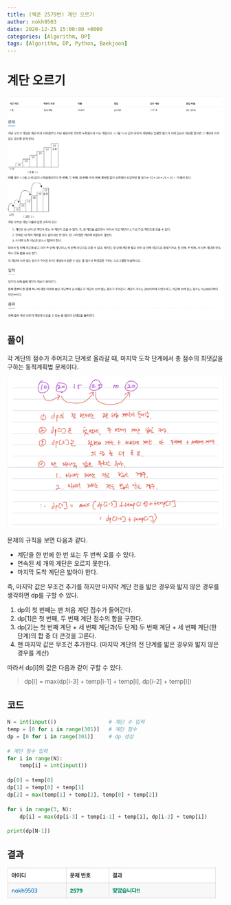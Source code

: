 ```yaml
---
title: (백준 2579번) 계단 오르기
author: nokh9503
date: 2020-12-25 15:00:00 +0000
categories: [Algorithm, DP]
tags: [Algorithm, DP, Python, Baekjoon]
---
```


# 계단 오르기

![backjoon_dp(2579)](/assets/img/algorithm/backjoon/dp/backjoon_dp(2579).png)

## 풀이

각 계단의 점수가 주어지고 단계로 올라갈 때, 마지막 도착 단계에서 총 점수의 최댓값을 구하는 동적계획법 문제이다.

 ![backjoon_dp(2579)_sol](/assets/img/algorithm/backjoon/dp/backjoon_dp(2579)_sol.png)

문제의 규칙을 보면 다음과 같다.

- 계단을 한 번에 한 번 또는 두 번씩 오를 수 있다.
- 연속된 세 개의 계단은 오르지 못한다.
- 마지막 도착 계단은 밟아야 한다.

즉, 마지막 값은 무조건 추가를 하지만 마지막 계단 전을 밟은 경우와 밟지 않은 경우를 생각하면 dp를 구할 수 있다.

1. dp의 첫 번째는 맨 처음 계단 점수가 들어간다.
2. dp[1]은 첫 번째, 두 번째 계단 점수의 합을 구한다.
3. dp[2]는 첫 번째 계단 + 세 번째 계단과(두 단계) 두 번째 계단 + 세 번째 계단(한 단계)의 합 중 더 큰것을 고른다.
4. 맨 마지막 값은 무조건 추가한다. (마지막 계단의 전 단계를 밟은 경우와 밟지 않은 경우를 계산)

따라서 dp[i]의 값은 다음과 같이 구할 수 있다.

> dp[i] = max(dp[i-3] + temp[i-1] + temp[i], dp[i-2] + temp[i])


## 코드

```python
N = int(input())                 # 계단 수 입력
temp = [0 for i in range(301)]   # 계단 점수
dp = [0 for i in range(301)]     # dp 생성

# 계단 점수 입력
for i in range(N):
    temp[i] = int(input())

dp[0] = temp[0]
dp[1] = temp[0] + temp[1]
dp[2] = max(temp[1] + temp[2], temp[0] + temp[2])

for i in range(3, N):
    dp[i] = max(dp[i-3] + temp[i-1] + temp[i], dp[i-2] + temp[i])

print(dp[N-1])
```

## 결과

 ![backjoon_dp(2579)_res](/assets/img/algorithm/backjoon/dp/backjoon_dp(2579)_res.png)